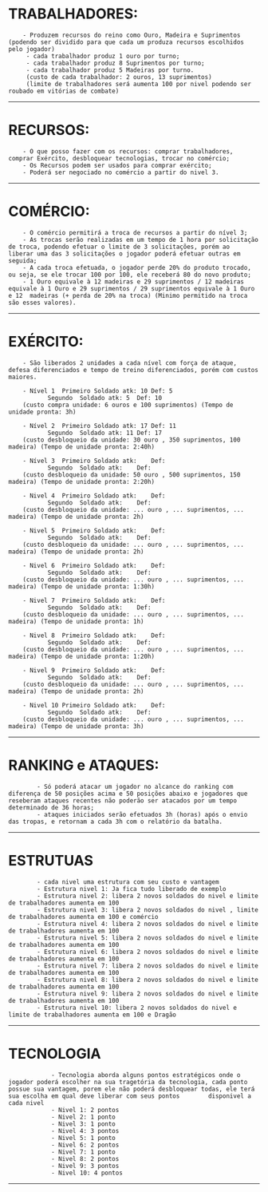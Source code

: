 

# TRABALHADORES: 
		- Produzem recursos do reino como Ouro, Madeira e Suprimentos (podendo ser dividido para que cada um produza recursos escolhidos pelo jogador)
		 - cada trabalhador produz 1 ouro por turno;
		 - cada trabalhador produz 8 Suprimentos por turno;
		 - cada trabalhador produz 5 Madeiras por turno.
		 (custo de cada trabalhador: 2 ouros, 13 suprimentos) 
		 (limite de trabalhadores será aumenta 100 por nivel podendo ser roubado em vitórias de combate)
 		

----------------------------------------------------------------------------------------------------------


# RECURSOS:	
		- O que posso fazer com os recursos: comprar trabalhadores, comprar Exército, desbloquear tecnologias, trocar no comércio;	
		- Os Recursos podem ser usados para comprar exército; 
		- Poderá ser negociado no comércio a partir do nivel 3.


----------------------------------------------------------------------------------------------------------

# COMÉRCIO: 	
		- O comércio permitirá a troca de recursos a partir do nível 3;
		- As trocas serão realizadas em um tempo de 1 hora por solicitação de troca, podendo efetuar o limite de 3 solicitações, porém ao 			  liberar uma das 3 solicitações o jogador poderá efetuar outras em seguida;
		- A cada troca efetuada, o jogador perde 20% do produto trocado, ou seja, se ele trocar 100 por 100, ele receberá 80 do novo produto;
		- 1 Ouro equivale à 12 madeiras e 29 suprimentos / 12 madeiras equivale à 1 Ouro e 29 suprimentos / 29 suprimentos equivale à 1 Ouro 	               e 12  madeiras (+ perda de 20% na troca) (Minimo permitido na troca são esses valores).

----------------------------------------------------------------------------------------------------------

# EXÉRCITO:	
		- São liberados 2 unidades a cada nível com força de ataque, defesa diferenciados e tempo de treino diferenciados, porém com custos 			  maiores.

		- Nível 1  Primeiro Soldado atk: 10 Def: 5  
			   Segundo  Soldado atk: 5  Def: 10
		(custo compra unidade: 6 ouros e 100 suprimentos) (Tempo de unidade pronta: 3h)

		- Nível 2  Primeiro Soldado atk: 17 Def: 11 	
			   Segundo  Soldado atk: 11 Def: 17 
		(custo desbloqueio da unidade: 30 ouro , 350 suprimentos, 100 madeira) (Tempo de unidade pronta: 2:40h)

		- Nível 3  Primeiro Soldado atk:    Def:  
			   Segundo  Soldado atk:    Def:
		(custo desbloqueio da unidade: 50 ouro , 500 suprimentos, 150 madeira) (Tempo de unidade pronta: 2:20h)

		- Nivel 4  Primeiro Soldado atk:    Def:  
			   Segundo  Soldado atk:    Def:
		(custo desbloqueio da unidade: ... ouro , ... suprimentos, ... madeira) (Tempo de unidade pronta: 2h)

		- Nivel 5  Primeiro Soldado atk:    Def:  
			   Segundo  Soldado atk:    Def:
		(custo desbloqueio da unidade: ... ouro , ... suprimentos, ... madeira) (Tempo de unidade pronta: 2h)

		- Nivel 6  Primeiro Soldado atk:    Def:  
			   Segundo  Soldado atk:    Def:
		(custo desbloqueio da unidade: ... ouro , ... suprimentos, ... madeira) (Tempo de unidade pronta: 1:30h)

		- Nivel 7  Primeiro Soldado atk:    Def:  
			   Segundo  Soldado atk:    Def:
		(custo desbloqueio da unidade: ... ouro , ... suprimentos, ... madeira) (Tempo de unidade pronta: 1h)

		- Nivel 8  Primeiro Soldado atk:    Def:  
			   Segundo  Soldado atk:    Def:
		(custo desbloqueio da unidade: ... ouro , ... suprimentos, ... madeira) (Tempo de unidade pronta: 1:20h)

		- Nivel 9  Primeiro Soldado atk:    Def:  
			   Segundo  Soldado atk:    Def:
		(custo desbloqueio da unidade: ... ouro , ... suprimentos, ... madeira) (Tempo de unidade pronta: 2h)

		- Nivel 10 Primeiro Soldado atk:    Def:  
			   Segundo  Soldado atk:    Def:
		(custo desbloqueio da unidade: ... ouro , ... suprimentos, ... madeira) (Tempo de unidade pronta: 3h)


----------------------------------------------------------------------------------------------------------


# RANKING e ATAQUES:	
			- Só poderá atacar um jogador no alcance do ranking com diferença de 50 posições acima e 50 posições abaixo e jogadores que 				  reseberam ataques recentes não poderão ser atacados por um tempo determinado de 36 horas;
			- ataques iniciados serão efetuados 3h (horas) após o envio das tropas, e retornam a cada 3h com o relatório da batalha.

----------------------------------------------------------------------------------------------------------

# ESTRUTUAS		
			- cada nivel uma estrutura com seu custo e vantagem
			- Estrutura nivel 1: Ja fica tudo liberado de exemplo 	
			- Estrutura nivel 2: libera 2 novos soldados do nivel e limite de trabalhadores aumenta em 100
			- Estrutura nivel 3: libera 2 novos soldados do nivel , limite de trabalhadores aumenta em 100 e comércio
			- Estrutura nivel 4: libera 2 novos soldados do nivel e limite de trabalhadores aumenta em 100
			- Estrutura nivel 5: libera 2 novos soldados do nivel e limite de trabalhadores aumenta em 100
			- Estrutura nivel 6: libera 2 novos soldados do nivel e limite de trabalhadores aumenta em 100
			- Estrutura nivel 7: libera 2 novos soldados do nivel e limite de trabalhadores aumenta em 100
			- Estrutura nivel 8: libera 2 novos soldados do nivel e limite de trabalhadores aumenta em 100
			- Estrutura nivel 9: libera 2 novos soldados do nivel e limite de trabalhadores aumenta em 100
			- Estrutura nivel 10: libera 2 novos soldados do nivel e limite de trabalhadores aumenta em 100 e Dragão

-------------------------------------------------------------------------------------------------------------------------------------------------------

# TECNOLOGIA 	
				- Tecnologia aborda alguns pontos estratégicos onde o jogador poderá escolher na sua tragetória da tecnologia, cada ponto possue sua vantagem, porem ele não poderá desbloquear todas, ele terá sua escolha em qual deve liberar com seus pontos 		disponivel a cada nivel
				- Nivel 1: 2 pontos
				- Nivel 2: 1 ponto
				- Nivel 3: 1 ponto
				- Nivel 4: 3 pontos
				- Nivel 5: 1 ponto
				- Nivel 6: 2 pontos
				- Nivel 7: 1 ponto
				- Nivel 8: 2 pontos
				- Nivel 9: 3 pontos
				- Nivel 10: 4 pontos

----------------------------------------------------------------------------------------------------------
